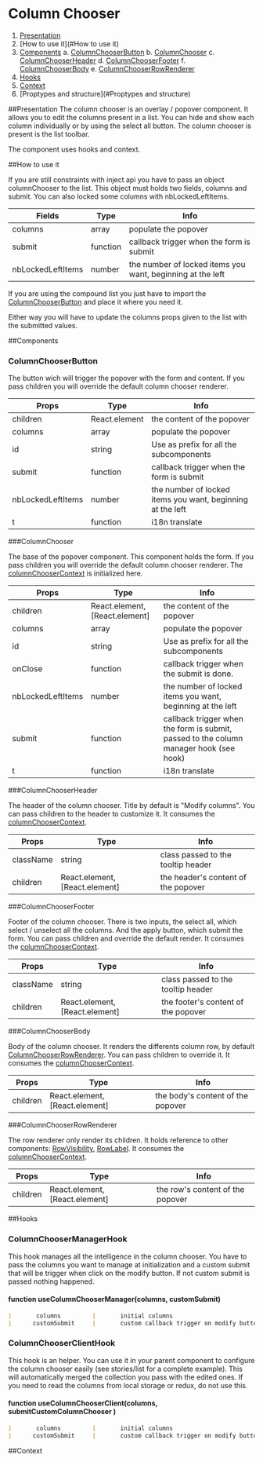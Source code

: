 # Column Chooser


1. [Presentation](#Presentation)
2. [How to use it](#How to use it)
3. [Components](#Components)
	a. [ColumnChooserButton](#ColumnChooserButton)
	b. [ColumnChooser](#ColumnChooser)
	c. [ColumnChooserHeader](#ColumnChooserHeader)
	d. [ColumnChooserFooter](#ColumnChooserFooter)
	f. [ColumnChooserBody](#ColumnChooserBody)
	e. [ColumnChooserRowRenderer](#ColumnChooserRowRenderer)
4. [Hooks](#Hooks)
5. [Context](#Context)
6. [Proptypes and structure](#Proptypes and structure)

##Presentation
The column chooser is an overlay / popover component.
It allows you to edit the columns present in a list.
You can hide and show each column individually or by using the select all button.
The column chooser is present is the list toolbar.

The component uses hooks and context.

##How to use it

If you are still constraints with inject api you have to pass an object columnChooser to the list.
This object must holds two fields, columns and submit. You can also locked some columns with nbLockedLeftItems.

| Fields | Type | Info
|---|---|---|
| columns | array | populate the popover
| submit | function | callback trigger when the form is submit
| nbLockedLeftItems | number | the number of locked items you want, beginning at the left


If you are using the compound list you just have to import the [ColumnChooserButton](#ColumnChooserButton) and place it where you need it.

Either way you will have to update the columns props given to the list with the submitted values.

##Components
### ColumnChooserButton

The button wich will trigger the popover with the form and content.
If you pass children you will override the default column chooser renderer.

| Props | Type | Info
|---|---|---|
| children | React.element | the content of the popover
| columns | array | populate the popover
| id | string | Use as prefix for all the subcomponents
| submit | function | callback trigger when the form is submit
| nbLockedLeftItems | number | the number of locked items you want, beginning at the left
| t | function | i18n translate

###ColumnChooser

The base of the popover component.
This component holds the form. If you pass children you will override the default column chooser renderer.
The [columnChooserContext](#columnChooserContext) is initialized here.

| Props | Type | Info
|---|---|---|
| children | React.element, [React.element] | the content of the popover
| columns | array | populate the popover
| id | string | Use as prefix for all the subcomponents
| onClose | function | callback trigger when the submit is done.
| nbLockedLeftItems | number | the number of locked items you want, beginning at the left
| submit | function | callback trigger when the form is submit, passed to the column manager hook (see hook)
| t | function | i18n translate

###ColumnChooserHeader

The header of the column chooser.
Title by default is "Modify columns".
You can pass children to the header to customize it.
It consumes the [columnChooserContext](#columnChooserContext).

| Props | Type | Info
|---|---|---|
| className | string | class passed to the tooltip header
| children | React.element, [React.element] | the header's content of the popover

###ColumnChooserFooter

Footer of the column chooser.
There is two inputs, the select all, which select / unselect all the columns.
And the apply button, which submit the form.
You can pass children and override the default render.
It consumes the [columnChooserContext](#columnChooserContext).

| Props | Type | Info
|---|---|---|
| className | string | class passed to the tooltip header
| children | React.element, [React.element] | the footer's  content of the popover

###ColumnChooserBody

Body of the column chooser.
It renders the differents column row, by default [ColumnChooserRowRenderer](#ColumnChooserRowRenderer).
You can pass children to override it.
It consumes the [columnChooserContext](#columnChooserContext).

| Props | Type | Info
|---|---|---|
| children | React.element, [React.element] | the body's  content of the popover

###ColumnChooserRowRenderer

The row renderer only render its children.
It holds reference to other components: [RowVisibility](#RowVisibility), [RowLabel](#RowLabel).
It consumes the [columnChooserContext](#columnChooserContext).

| Props | Type | Info
|---|---|---|
| children | React.element, [React.element] | the row's  content of the popover


##Hooks
### ColumnChooserManagerHook

This hook manages all the intelligence in the column chooser.
You have to pass the columns you want to manage at initialization and a custom submit that will be trigger
when click on the modify button.
If not custom submit is passed nothing happened.

#### function useColumnChooserManager(columns, customSubmit)

```markdown
|       columns         |    	initial columns    								| array	
|      customSubmit    	|     	custom callback trigger on modify button  		| function
```

### ColumnChooserClientHook

This hook is an helper. You can use it in your parent component to configure the column chooser easily
(see stories/list for a complete example).
This will automatically merged the collection you pass with the edited ones.
If you need to read the columns from local storage or redux, do not use this.

#### function  useColumnChooserClient(columns, submitCustomColumnChooser )

```markdown
|       columns         |    	initial columns    								| array	
|      customSubmit    	|     	custom callback trigger on modify button  		| function
```
##Context